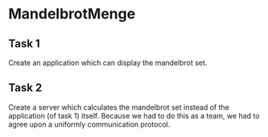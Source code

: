 # MandelbrotMenge

## Task 1
Create an application which can display the mandelbrot set.

## Task 2
Create a server which calculates the mandelbrot set instead of the application (of task 1) itself.
Because we had to do this as a team, we had to agree upon a uniformly communication protocol.
